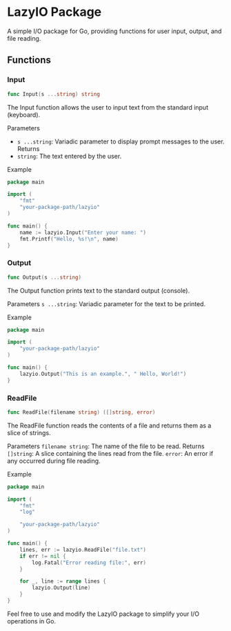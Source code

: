 # LazyIO Package

A simple I/O package for Go, providing functions for user input, output, and file reading.

## Functions
### Input

```go
func Input(s ...string) string
```

The Input function allows the user to input text from the standard input (keyboard).

Parameters
- `s ...string`: Variadic parameter to display prompt messages to the user.
Returns
- `string`: The text entered by the user.

Example

```go
package main

import (
	"fmt"
	"your-package-path/lazyio"
)

func main() {
	name := lazyio.Input("Enter your name: ")
	fmt.Printf("Hello, %s!\n", name)
}
```

### Output

```go
func Output(s ...string)
```

The Output function prints text to the standard output (console).

Parameters
`s ...string`: Variadic parameter for the text to be printed.

Example

```go
package main

import (
	"your-package-path/lazyio"
)

func main() {
	lazyio.Output("This is an example.", " Hello, World!")
}
```

### ReadFile

```go
func ReadFile(filename string) ([]string, error)
```

The ReadFile function reads the contents of a file and returns them as a slice of strings.

Parameters
`filename string`: The name of the file to be read.
Returns
`[]string`: A slice containing the lines read from the file.
`error`: An error if any occurred during file reading.

Example

```go
package main

import (
	"fmt"
	"log"

	"your-package-path/lazyio"
)

func main() {
	lines, err := lazyio.ReadFile("file.txt")
	if err != nil {
		log.Fatal("Error reading file:", err)
	}

	for _, line := range lines {
		lazyio.Output(line)
	}
}
```

Feel free to use and modify the LazyIO package to simplify your I/O operations in Go.
